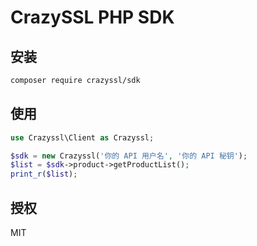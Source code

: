 # CrazySSL PHP SDK

## 安装

```bash
composer require crazyssl/sdk
```

## 使用

```php
use Crazyssl\Client as Crazyssl;

$sdk = new Crazyssl('你的 API 用户名', '你的 API 秘钥');
$list = $sdk->product->getProductList();
print_r($list);
```

## 授权

MIT